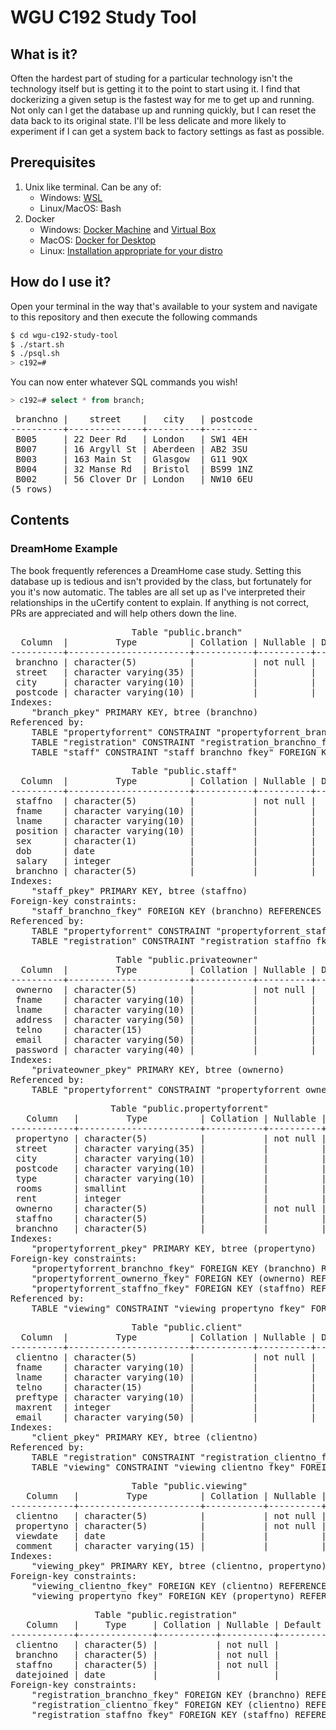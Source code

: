 # WGU C192 Study Tool

## What is it?
Often the hardest part of studing for a particular technology isn't
the technology itself but is getting it to the point to start using
it. I find that dockerizing a given setup is the fastest way for me
to get up and running. Not only can I get the database up and running
quickly, but I can reset the data back to its original state. I'll be 
less delicate and more likely to experiment if I can get a system back
to factory settings as fast as possible.

## Prerequisites
  1. Unix like terminal. Can be any of:
     * Windows: [WSL](https://docs.microsoft.com/en-us/windows/wsl/install-win10)
     * Linux/MacOS: Bash
  1. Docker
     * Windows: [Docker Machine](https://docs.docker.com/toolbox/toolbox_install_windows/) and [Virtual Box](https://www.virtualbox.org/)
     * MacOS: [Docker for Desktop](https://hub.docker.com/editions/community/docker-ce-desktop-mac)
     * Linux: [Installation appropriate for your distro](https://docs.docker.com/engine/install/ubuntu/)

## How do I use it?

Open your terminal in the way that's available to your system and
navigate to this repository and then execute the following commands

```bash
$ cd wgu-c192-study-tool
$ ./start.sh
$ ./psql.sh
> c192=#
```

You can now enter whatever SQL commands you wish!

```sql
> c192=# select * from branch;
```
<pre>
 branchno |    street    |   city   | postcode
----------+--------------+----------+----------
 B005     | 22 Deer Rd   | London   | SW1 4EH
 B007     | 16 Argyll St | Aberdeen | AB2 3SU
 B003     | 163 Main St  | Glasgow  | G11 9QX
 B004     | 32 Manse Rd  | Bristol  | BS99 1NZ
 B002     | 56 Clover Dr | London   | NW10 6EU
(5 rows)
</pre>

## Contents

### DreamHome Example

The book frequently references a DreamHome case study. Setting this
database up is tedious and isn't provided by the class, but fortunately
for you it's now automatic. The tables are all set up as I've interpreted
their relationships in the uCertify content to explain. If anything is
not correct, PRs are appreciated and will help others down the line.

<pre>
                       Table "public.branch"
  Column  |         Type          | Collation | Nullable | Default
----------+-----------------------+-----------+----------+---------
 branchno | character(5)          |           | not null |
 street   | character varying(35) |           |          |
 city     | character varying(10) |           |          |
 postcode | character varying(10) |           |          |
Indexes:
    "branch_pkey" PRIMARY KEY, btree (branchno)
Referenced by:
    TABLE "propertyforrent" CONSTRAINT "propertyforrent_branchno_fkey" FOREIGN KEY (branchno) REFERENCES branch(branchno) ON DELETE SET NULL
    TABLE "registration" CONSTRAINT "registration_branchno_fkey" FOREIGN KEY (branchno) REFERENCES branch(branchno) ON DELETE CASCADE
    TABLE "staff" CONSTRAINT "staff_branchno_fkey" FOREIGN KEY (branchno) REFERENCES branch(branchno) ON DELETE SET NULL
</pre>

<pre>
                       Table "public.staff"
  Column  |         Type          | Collation | Nullable | Default
----------+-----------------------+-----------+----------+---------
 staffno  | character(5)          |           | not null |
 fname    | character varying(10) |           |          |
 lname    | character varying(10) |           |          |
 position | character varying(10) |           |          |
 sex      | character(1)          |           |          |
 dob      | date                  |           |          |
 salary   | integer               |           |          |
 branchno | character(5)          |           |          |
Indexes:
    "staff_pkey" PRIMARY KEY, btree (staffno)
Foreign-key constraints:
    "staff_branchno_fkey" FOREIGN KEY (branchno) REFERENCES branch(branchno) ON DELETE SET NULL
Referenced by:
    TABLE "propertyforrent" CONSTRAINT "propertyforrent_staffno_fkey" FOREIGN KEY (staffno) REFERENCES staff(staffno) ON DELETE SET NULL
    TABLE "registration" CONSTRAINT "registration_staffno_fkey" FOREIGN KEY (staffno) REFERENCES staff(staffno) ON DELETE CASCADE
</pre>

<pre>
                    Table "public.privateowner"
  Column  |         Type          | Collation | Nullable | Default
----------+-----------------------+-----------+----------+---------
 ownerno  | character(5)          |           | not null |
 fname    | character varying(10) |           |          |
 lname    | character varying(10) |           |          |
 address  | character varying(50) |           |          |
 telno    | character(15)         |           |          |
 email    | character varying(50) |           |          |
 password | character varying(40) |           |          |
Indexes:
    "privateowner_pkey" PRIMARY KEY, btree (ownerno)
Referenced by:
    TABLE "propertyforrent" CONSTRAINT "propertyforrent_ownerno_fkey" FOREIGN KEY (ownerno) REFERENCES privateowner(ownerno) ON DELETE CASCADE
</pre>

<pre>
                   Table "public.propertyforrent"
   Column   |         Type          | Collation | Nullable | Default
------------+-----------------------+-----------+----------+---------
 propertyno | character(5)          |           | not null |
 street     | character varying(35) |           |          |
 city       | character varying(10) |           |          |
 postcode   | character varying(10) |           |          |
 type       | character varying(10) |           |          |
 rooms      | smallint              |           |          |
 rent       | integer               |           |          |
 ownerno    | character(5)          |           | not null |
 staffno    | character(5)          |           |          |
 branchno   | character(5)          |           |          |
Indexes:
    "propertyforrent_pkey" PRIMARY KEY, btree (propertyno)
Foreign-key constraints:
    "propertyforrent_branchno_fkey" FOREIGN KEY (branchno) REFERENCES branch(branchno) ON DELETE SET NULL
    "propertyforrent_ownerno_fkey" FOREIGN KEY (ownerno) REFERENCES privateowner(ownerno) ON DELETE CASCADE
    "propertyforrent_staffno_fkey" FOREIGN KEY (staffno) REFERENCES staff(staffno) ON DELETE SET NULL
Referenced by:
    TABLE "viewing" CONSTRAINT "viewing_propertyno_fkey" FOREIGN KEY (propertyno) REFERENCES propertyforrent(propertyno) ON DELETE CASCADE
</pre>

<pre>
                       Table "public.client"
  Column  |         Type          | Collation | Nullable | Default
----------+-----------------------+-----------+----------+---------
 clientno | character(5)          |           | not null |
 fname    | character varying(10) |           |          |
 lname    | character varying(10) |           |          |
 telno    | character(15)         |           |          |
 preftype | character varying(10) |           |          |
 maxrent  | integer               |           |          |
 email    | character varying(50) |           |          |
Indexes:
    "client_pkey" PRIMARY KEY, btree (clientno)
Referenced by:
    TABLE "registration" CONSTRAINT "registration_clientno_fkey" FOREIGN KEY (clientno) REFERENCES client(clientno) ON DELETE CASCADE
    TABLE "viewing" CONSTRAINT "viewing_clientno_fkey" FOREIGN KEY (clientno) REFERENCES client(clientno) ON DELETE CASCADE
</pre>

<pre>
                       Table "public.viewing"
   Column   |         Type          | Collation | Nullable | Default
------------+-----------------------+-----------+----------+---------
 clientno   | character(5)          |           | not null |
 propertyno | character(5)          |           | not null |
 viewdate   | date                  |           |          |
 comment    | character varying(15) |           |          |
Indexes:
    "viewing_pkey" PRIMARY KEY, btree (clientno, propertyno)
Foreign-key constraints:
    "viewing_clientno_fkey" FOREIGN KEY (clientno) REFERENCES client(clientno) ON DELETE CASCADE
    "viewing_propertyno_fkey" FOREIGN KEY (propertyno) REFERENCES propertyforrent(propertyno) ON DELETE CASCADE
</pre>

<pre>
                Table "public.registration"
   Column   |     Type     | Collation | Nullable | Default
------------+--------------+-----------+----------+---------
 clientno   | character(5) |           | not null |
 branchno   | character(5) |           | not null |
 staffno    | character(5) |           | not null |
 datejoined | date         |           |          |
Foreign-key constraints:
    "registration_branchno_fkey" FOREIGN KEY (branchno) REFERENCES branch(branchno) ON DELETE CASCADE
    "registration_clientno_fkey" FOREIGN KEY (clientno) REFERENCES client(clientno) ON DELETE CASCADE
    "registration_staffno_fkey" FOREIGN KEY (staffno) REFERENCES staff(staffno) ON DELETE CASCADE
</pre>
